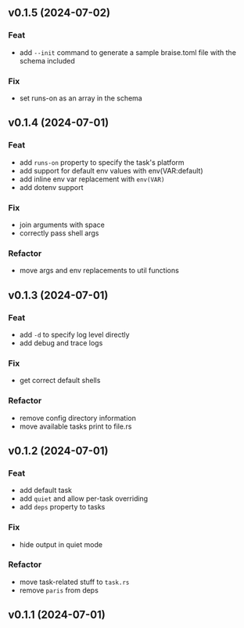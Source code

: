 ## v0.1.5 (2024-07-02)

### Feat

- add `--init` command to generate a sample braise.toml file with the schema included

### Fix

- set runs-on as an array in the schema

## v0.1.4 (2024-07-01)

### Feat

- add `runs-on` property to specify the task's platform
- add support for default env values with env(VAR:default)
- add inline env var replacement with `env(VAR)`
- add dotenv support

### Fix

- join arguments with space
- correctly pass shell args

### Refactor

- move args and env replacements to util functions

## v0.1.3 (2024-07-01)

### Feat

- add `-d` to specify log level directly
- add debug and trace logs

### Fix

- get correct default shells

### Refactor

- remove config directory information
- move available tasks print to file.rs

## v0.1.2 (2024-07-01)

### Feat

- add default task
- add `quiet` and allow per-task overriding
- add `deps` property to tasks

### Fix

- hide output in quiet mode

### Refactor

- move task-related stuff to `task.rs`
- remove `paris` from deps

## v0.1.1 (2024-07-01)
